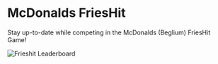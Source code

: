 ﻿# McDonalds FriesHit

Stay up-to-date while competing in the McDonalds (Beglium) FriesHit Game!

![Frieshit Leaderboard](https://ferib.dev/img/blog/mcdo_frieshit_discord_leaderboard.png)